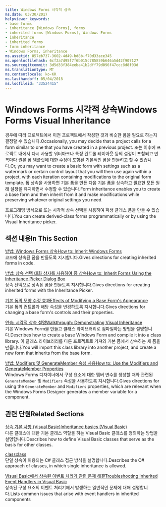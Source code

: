 ```yaml
---
title: Windows Forms 시각적 상속
ms.date: 03/30/2017
helpviewer_keywords:
- base forms
- inheritance [Windows Forms], forms
- inherited forms [Windows Forms], Windows Forms
- inheritance
- inherited forms
- form inheritance
- Windows Forms, inheritance
ms.assetid: 857eb737-3602-4d49-bd8b-f70d33ace345
ms.openlocfilehash: 6cf2a7d95f7f6b015c785859b646a5d42f907127
ms.sourcegitcommit: 3d5d33f384eeba41b2dff79d096f47ccc8d8f03d
ms.translationtype: MT
ms.contentlocale: ko-KR
ms.lasthandoff: 05/04/2018
ms.locfileid: "33524415"
---
```

# <a name="windows-forms-visual-inheritance"></a><span data-ttu-id="abae8-102">Windows Forms 시각적 상속</span><span class="sxs-lookup"><span data-stu-id="abae8-102">Windows Forms Visual Inheritance</span></span>
<span data-ttu-id="abae8-103">경우에 따라 프로젝트에서 이전 프로젝트에서 작성한 것과 비슷한 폼을 필요로 하는지 결정할 수 있습니다.</span><span class="sxs-lookup"><span data-stu-id="abae8-103">Occasionally, you may decide that a project calls for a form similar to one that you have created in a previous project.</span></span> <span data-ttu-id="abae8-104">또는 이후에 프로젝트 내에서 다시 사용할 워터마크나 특정 컨트롤 레이아웃 등의 설정이 포함되고 반복마다 원본 폼 템플릿에 대한 수정이 포함된 기본적인 폼을 만들려고 할 수 있습니다.</span><span class="sxs-lookup"><span data-stu-id="abae8-104">Or, you may want to create a basic form with settings such as a watermark or certain control layout that you will then use again within a project, with each iteration containing modifications to the original form template.</span></span> <span data-ttu-id="abae8-105">폼 상속을 사용하면 기본 폼을 만든 다음 기본 폼을 상속하고 필요한 모든 원래 설정을 유지하면서 수정할 수 있습니다.</span><span class="sxs-lookup"><span data-stu-id="abae8-105">Form inheritance enables you to create a base form and then inherit from it and make modifications while preserving whatever original settings you need.</span></span>  
  
 <span data-ttu-id="abae8-106">프로그래밍 방식으로 또는 시각적 상속 선택을 사용하여 파생 클래스 폼을 만들 수 있습니다.</span><span class="sxs-lookup"><span data-stu-id="abae8-106">You can create derived-class forms programmatically or by using the Visual Inheritance picker.</span></span>  
  
## <a name="in-this-section"></a><span data-ttu-id="abae8-107">섹션 내용</span><span class="sxs-lookup"><span data-stu-id="abae8-107">In This Section</span></span>  
 [<span data-ttu-id="abae8-108">방법: Windows Forms 상속</span><span class="sxs-lookup"><span data-stu-id="abae8-108">How to: Inherit Windows Forms</span></span>](../../../../docs/framework/winforms/advanced/how-to-inherit-windows-forms.md)  
 <span data-ttu-id="abae8-109">코드에 상속된 폼을 만들도록 지시합니다.</span><span class="sxs-lookup"><span data-stu-id="abae8-109">Gives directions for creating inherited forms in code.</span></span>  
  
 [<span data-ttu-id="abae8-110">방법: 상속 선택 대화 상자를 사용하여 폼 상속</span><span class="sxs-lookup"><span data-stu-id="abae8-110">How to: Inherit Forms Using the Inheritance Picker Dialog Box</span></span>](../../../../docs/framework/winforms/advanced/how-to-inherit-forms-using-the-inheritance-picker-dialog-box.md)  
 <span data-ttu-id="abae8-111">상속 선택으로 상속된 폼을 만들도록 지시합니다.</span><span class="sxs-lookup"><span data-stu-id="abae8-111">Gives directions for creating inherited forms with the Inheritance Picker.</span></span>  
  
 [<span data-ttu-id="abae8-112">기본 폼의 모양 수정 효과</span><span class="sxs-lookup"><span data-stu-id="abae8-112">Effects of Modifying a Base Form's Appearance</span></span>](../../../../docs/framework/winforms/advanced/effects-of-modifying-base-form-appearance.md)  
 <span data-ttu-id="abae8-113">기본 폼의 컨트롤과 해당 속성을 변경하도록 지시합니다.</span><span class="sxs-lookup"><span data-stu-id="abae8-113">Gives directions for changing a base form's controls and their properties.</span></span>  
  
 [<span data-ttu-id="abae8-114">연습: 시각적 상속 설명</span><span class="sxs-lookup"><span data-stu-id="abae8-114">Walkthrough: Demonstrating Visual Inheritance</span></span>](../../../../docs/framework/winforms/advanced/walkthrough-demonstrating-visual-inheritance.md)  
 <span data-ttu-id="abae8-115">기본 Windows Form을 만들고 클래스 라이브러리로 컴파일하는 방법을 설명합니다.</span><span class="sxs-lookup"><span data-stu-id="abae8-115">Describes how to create a base Windows Form and compile it into a class library.</span></span> <span data-ttu-id="abae8-116">이 클래스 라이브러리를 다른 프로젝트로 가져와 기본 폼에서 상속하는 새 폼을 만듭니다.</span><span class="sxs-lookup"><span data-stu-id="abae8-116">You will import this class library into another project, and create a new form that inherits from the base form.</span></span>  
  
 [<span data-ttu-id="abae8-117">방법: Modifiers 및 GenerateMember 속성 사용</span><span class="sxs-lookup"><span data-stu-id="abae8-117">How to: Use the Modifiers and GenerateMember Properties</span></span>](../../../../docs/framework/winforms/advanced/how-to-use-the-modifiers-and-generatemember-properties.md)  
 <span data-ttu-id="abae8-118">Windows Forms 디자이너에서 구성 요소에 대한 멤버 변수를 생성할 때와 관련된 `GenerateMember` 및 `Modifiers` 속성을 사용하도록 지시합니다.</span><span class="sxs-lookup"><span data-stu-id="abae8-118">Gives directions for using the `GenerateMember` and `Modifiers` properties, which are relevant when the Windows Forms Designer generates a member variable for a component.</span></span>  
  
## <a name="related-sections"></a><span data-ttu-id="abae8-119">관련 단원</span><span class="sxs-lookup"><span data-stu-id="abae8-119">Related Sections</span></span>  
 [<span data-ttu-id="abae8-120">상속 기본 사항 (Visual Basic)</span><span class="sxs-lookup"><span data-stu-id="abae8-120">Inheritance basics (Visual Basic)</span></span>](~/docs/visual-basic/programming-guide/language-features/objects-and-classes/inheritance-basics.md)  
 <span data-ttu-id="abae8-121">다른 클래스에 대한 기본 클래스 역할을 하는 Visual Basic 클래스를 정의하는 방법을 설명합니다.</span><span class="sxs-lookup"><span data-stu-id="abae8-121">Describes how to define Visual Basic classes that serve as the basis for other classes.</span></span>  
  
 [<span data-ttu-id="abae8-122">class</span><span class="sxs-lookup"><span data-stu-id="abae8-122">class</span></span>](~/docs/csharp/language-reference/keywords/class.md)  
 <span data-ttu-id="abae8-123">단일 상속이 허용되는 C# 클래스 접근 방식을 설명합니다.</span><span class="sxs-lookup"><span data-stu-id="abae8-123">Describes the C# approach of classes, in which single inheritance is allowed.</span></span>  
  
 [<span data-ttu-id="abae8-124">Visual Basic에서 상속된 이벤트 처리기 관련 문제 해결</span><span class="sxs-lookup"><span data-stu-id="abae8-124">Troubleshooting Inherited Event Handlers in Visual Basic</span></span>](~/docs/visual-basic/programming-guide/language-features/events/troubleshooting-inherited-event-handlers.md)  
 <span data-ttu-id="abae8-125">상속된 구성 요소의 이벤트 처리기에서 발생하는 일반적인 문제에 대해 설명합니다.</span><span class="sxs-lookup"><span data-stu-id="abae8-125">Lists common issues that arise with event handlers in inherited components</span></span>
